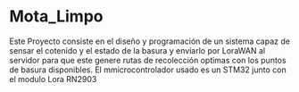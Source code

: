 # Mota_Limpo
Este Proyecto consiste en el diseño y programación de un sistema capaz de sensar el cotenido y el estado de la basura y enviarlo por LoraWAN al servidor para que este genere rutas de recolección optimas con los puntos de basura disponibles. El mmicrocontrolador usado es un STM32 junto con el modulo Lora RN2903 
